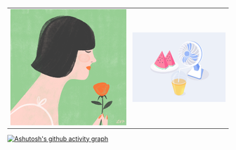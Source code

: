  <table>
  <tr>
    <td><img src="https://github.com/Nayemhasan/Nayemhasan/blob/main/melon/flower_eating.gif"</td>
    <td><img src="https://github.com/Nayemhasan/Nayemhasan/blob/main/melon/melon3.gif"</td>
  </tr>
 </table>

[![Ashutosh's github activity graph](https://github-readme-activity-graph.cyclic.app/graph?username=Nayemhasan&theme=github-compact)](https://github.com/ashutosh00710/github-readme-activity-graph)


